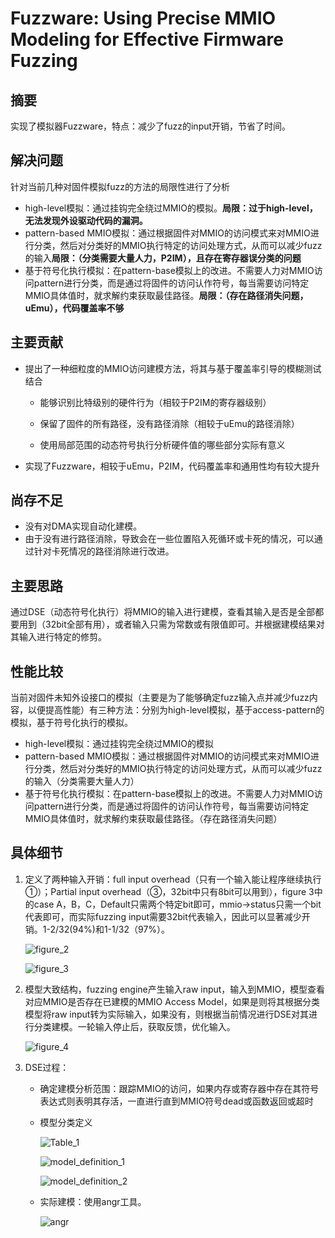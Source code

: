 # Fuzzware: Using Precise MMIO Modeling for Effective Firmware Fuzzing  

## 摘要

实现了模拟器Fuzzware，特点：减少了fuzz的input开销，节省了时间。

## 解决问题

针对当前几种对固件模拟fuzz的方法的局限性进行了分析

- high-level模拟：通过挂钩完全绕过MMIO的模拟。**局限：过于high-level，无法发现外设驱动代码的漏洞。**
- pattern-based MMIO模拟：通过根据固件对MMIO的访问模式来对MMIO进行分类，然后对分类好的MMIO执行特定的访问处理方式，从而可以减少fuzz的输入**局限：（分类需要大量人力，P2IM），且存在寄存器误分类的问题**
- 基于符号化执行模拟：在pattern-base模拟上的改进。不需要人力对MMIO访问pattern进行分类，而是通过将固件的访问认作符号，每当需要访问特定MMIO具体值时，就求解约束获取最佳路径。**局限：（存在路径消失问题，uEmu），代码覆盖率不够**

## 主要贡献

- 提出了一种细粒度的MMIO访问建模方法，将其与基于覆盖率引导的模糊测试结合

  - 能够识别比特级别的硬件行为（相较于P2IM的寄存器级别）

  - 保留了固件的所有路径，没有路径消除（相较于uEmu的路径消除）

  - 使用局部范围的动态符号执行分析硬件值的哪些部分实际有意义

- 实现了Fuzzware，相较于uEmu，P2IM，代码覆盖率和通用性均有较大提升

## 尚存不足

- 没有对DMA实现自动化建模。
- 由于没有进行路径消除，导致会在一些位置陷入死循环或卡死的情况，可以通过针对卡死情况的路径消除进行改进。

## 主要思路

通过DSE（动态符号化执行）将MMIO的输入进行建模，查看其输入是否是全部都要用到（32bit全部有用），或者输入只需为常数或有限值即可。并根据建模结果对其输入进行特定的修剪。

## 性能比较

当前对固件未知外设接口的模拟（主要是为了能够确定fuzz输入点并减少fuzz内容，以便提高性能）有三种方法：分别为high-level模拟，基于access-pattern的模拟，基于符号化执行的模拟。

- high-level模拟：通过挂钩完全绕过MMIO的模拟
- pattern-based MMIO模拟：通过根据固件对MMIO的访问模式来对MMIO进行分类，然后对分类好的MMIO执行特定的访问处理方式，从而可以减少fuzz的输入（分类需要大量人力）
- 基于符号化执行模拟：在pattern-base模拟上的改进。不需要人力对MMIO访问pattern进行分类，而是通过将固件的访问认作符号，每当需要访问特定MMIO具体值时，就求解约束获取最佳路径。（存在路径消失问题）

## 具体细节

1. 定义了两种输入开销：full input overhead（只有一个输入能让程序继续执行①）；Partial input overhead（③，32bit中只有8bit可以用到），figure 3中的case A，B，C，Default只需两个特定bit即可，mmio->status只需一个bit代表即可，而实际fuzzing input需要32bit代表输入，因此可以显著减少开销。1-2/32(94%)和1-1/32（97%）。

   ![figure_2](/img/posts/2023-12-19-Fuzzware论文笔记/figure_2.png)

   ![figure_3](/img/posts/2023-12-19-Fuzzware论文笔记/figure_3.png)

2. 模型大致结构，fuzzing engine产生输入raw input，输入到MMIO，模型查看对应MMIO是否存在已建模的MMIO Access Model，如果是则将其根据分类模型将raw input转为实际输入，如果没有，则根据当前情况进行DSE对其进行分类建模。一轮输入停止后，获取反馈，优化输入。

   ![figure_4](/img/posts/2023-12-19-Fuzzware论文笔记/figure_4.png)

3. DSE过程：

   - 确定建模分析范围：跟踪MMIO的访问，如果内存或寄存器中存在其符号表达式则表明其存活，一直进行直到MMIO符号dead或函数返回或超时

   - 模型分类定义

     ![Table_1](/img/posts/2023-12-19-Fuzzware论文笔记/Table_1.png)

     ![model_definition_1](/img/posts/2023-12-19-Fuzzware论文笔记/model_definition_1.png)

     ![model_definition_2](/img/posts/2023-12-19-Fuzzware论文笔记/model_definition_2.png)

   - 实际建模：使用angr工具。

     ![angr](/img/posts/2023-12-19-Fuzzware论文笔记/angr.png)

